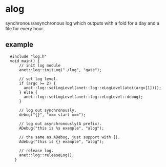 # alog
synchronous/asynchronous log which outputs with a fold for a day and a file for every hour.
## example
``` 实例:
  #include "log.h"
  void main() {
	  // init log module
	  anet::log::initLog("./log", "gate");

	  // set log level.
	  if (argc >= 2) {
		anet::log::setLogLevel(anet::log::eLogLevel(atoi(argv[1])));
	  } else {
		anet::log::setLogLevel(anet::log::eLogLevel::debug);
	  }

	  // log out synchronously.
	  debug("{}", "=== start ===");
      
      // log out asynchronously(A prefix).
      ADebug("this is %s example", "alog");

      // the same as ADebug, just support with {}.
      Adebug("this is {} example", "alog");

      // release log.
	  anet::log::releaseLog();
    }
```
